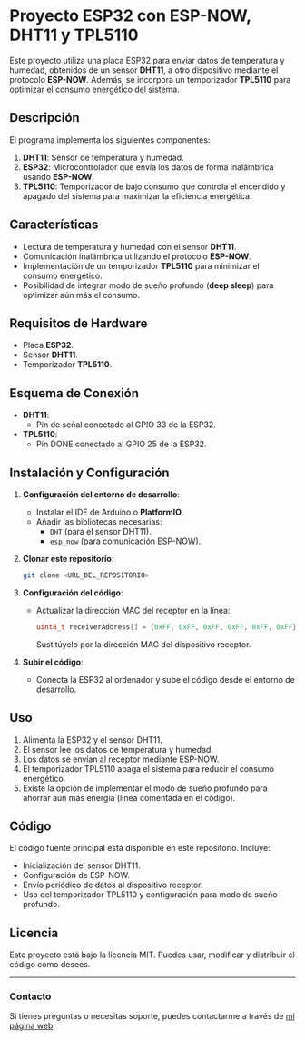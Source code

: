 # Proyecto ESP32 con ESP-NOW, DHT11 y TPL5110

Este proyecto utiliza una placa ESP32 para enviar datos de temperatura y humedad, obtenidos de un sensor **DHT11**, a otro dispositivo mediante el protocolo **ESP-NOW**. Además, se incorpora un temporizador **TPL5110** para optimizar el consumo energético del sistema.

## Descripción
El programa implementa los siguientes componentes:

1. **DHT11**: Sensor de temperatura y humedad.
2. **ESP32**: Microcontrolador que envía los datos de forma inalámbrica usando **ESP-NOW**.
3. **TPL5110**: Temporizador de bajo consumo que controla el encendido y apagado del sistema para maximizar la eficiencia energética.

## Características
- Lectura de temperatura y humedad con el sensor **DHT11**.
- Comunicación inalámbrica utilizando el protocolo **ESP-NOW**.
- Implementación de un temporizador **TPL5110** para minimizar el consumo energético.
- Posibilidad de integrar modo de sueño profundo (**deep sleep**) para optimizar aún más el consumo.

## Requisitos de Hardware
- Placa **ESP32**.
- Sensor **DHT11**.
- Temporizador **TPL5110**.

## Esquema de Conexión
- **DHT11**:
  - Pin de señal conectado al GPIO 33 de la ESP32.
- **TPL5110**:
  - Pin DONE conectado al GPIO 25 de la ESP32.

## Instalación y Configuración

1. **Configuración del entorno de desarrollo**:
   - Instalar el IDE de Arduino o **PlatformIO**.
   - Añadir las bibliotecas necesarias:
     - `DHT` (para el sensor DHT11).
     - `esp_now` (para comunicación ESP-NOW).

2. **Clonar este repositorio**:
   ```bash
   git clone <URL_DEL_REPOSITORIO>
   ```

3. **Configuración del código**:
   - Actualizar la dirección MAC del receptor en la línea:
     ```cpp
     uint8_t receiverAddress[] = {0xFF, 0xFF, 0xFF, 0xFF, 0xFF, 0xFF};
     ```
     Sustitúyelo por la dirección MAC del dispositivo receptor.

4. **Subir el código**:
   - Conecta la ESP32 al ordenador y sube el código desde el entorno de desarrollo.

## Uso
1. Alimenta la ESP32 y el sensor DHT11.
2. El sensor lee los datos de temperatura y humedad.
3. Los datos se envían al receptor mediante ESP-NOW.
4. El temporizador TPL5110 apaga el sistema para reducir el consumo energético.
5. Existe la opción de implementar el modo de sueño profundo para ahorrar aún más energía (línea comentada en el código).

## Código
El código fuente principal está disponible en este repositorio. Incluye:
- Inicialización del sensor DHT11.
- Configuración de ESP-NOW.
- Envío periódico de datos al dispositivo receptor.
- Uso del temporizador TPL5110 y configuración para modo de sueño profundo.

## Licencia
Este proyecto está bajo la licencia MIT. Puedes usar, modificar y distribuir el código como desees.

---

### Contacto
Si tienes preguntas o necesitas soporte, puedes contactarme a través de [mi página web](https://infootec.net).
